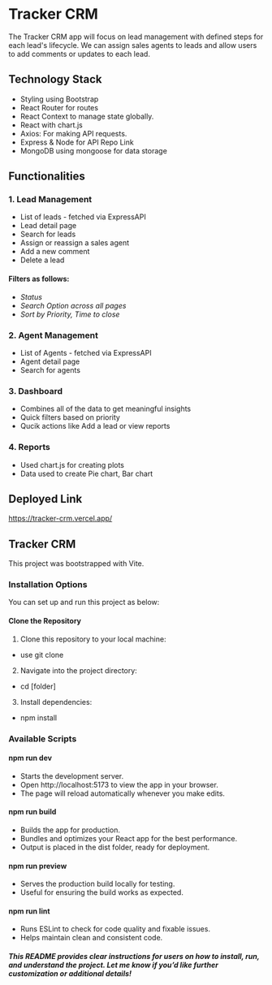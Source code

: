 # Tracker CRM

The Tracker CRM app will focus on lead management with defined steps for each lead's lifecycle. We can assign sales agents to leads and allow users to add comments or updates to each lead.

## Technology Stack

* Styling using Bootstrap
* React Router for routes
* React Context to manage state globally.
* React with chart.js
* Axios: For making API requests.
* Express & Node for API Repo Link
* MongoDB using mongoose for data storage


## Functionalities

### 1. Lead Management
* List of leads - fetched via ExpressAPI
* Lead detail page
* Search for leads
* Assign or reassign a sales agent
* Add a new comment
* Delete a lead


#### Filters as follows:
- _Status_
- _Search Option across all pages_
- _Sort by Priority, Time to close_


### 2. Agent Management
* List of Agents - fetched via ExpressAPI
* Agent detail page
* Search for agents


### 3. Dashboard
* Combines all of the data to get meaningful insights
* Quick filters based on priority
* Qucik actions like Add a lead or view reports


### 4. Reports

* Used chart.js for creating plots
* Data used to create Pie chart, Bar chart



## Deployed Link

https://tracker-crm.vercel.app/




## Tracker CRM

This project was bootstrapped with Vite.


### Installation Options

You can set up and run this project as below:

#### Clone the Repository

1) Clone this repository to your local machine:

- use git clone 

2) Navigate into the project directory:

- cd [folder]


3) Install dependencies:

- npm install


### Available Scripts

#### npm run dev

- Starts the development server.
- Open http://localhost:5173 to view the app in your browser.
- The page will reload automatically whenever you make edits.

#### npm run build
- Builds the app for production.
- Bundles and optimizes your React app for the best performance.
- Output is placed in the dist folder, ready for deployment.

#### npm run preview
- Serves the production build locally for testing.
- Useful for ensuring the build works as expected.

#### npm run lint
- Runs ESLint to check for code quality and fixable issues.
- Helps maintain clean and consistent code.



##### This README provides clear instructions for users on how to install, run, and understand the project. Let me know if you’d like further customization or additional details!
